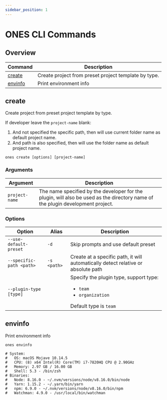 ```yaml
---
sidebar_position: 1
---
```


# ONES CLI Commands

## Overview

| Command             | Description                                          |
| ------------------- | ---------------------------------------------------- |
| [create](#create)   | Create project from preset project template by type. |
| [envinfo](#envinfo) | Print environment info                               |

## create

Create project from preset project template by type.

If developer leave the `project-name` blank:

1. And not specified the specific path, then will use current folder name as default project name.
2. And path is also specified, then will use the folder name as default project name.

```shell
ones create [options] [project-name]
```

### Arguments

| Argument       | Description                                                                                                                    |
| -------------- | ------------------------------------------------------------------------------------------------------------------------------ |
| `project-name` | The name specified by the developer for the plugin, will also be used as the directory name of the plugin development project. |

### Options

| Option                   | Alias       | Description                                                                                                   |
| ------------------------ | ----------- | ------------------------------------------------------------------------------------------------------------- |
| `--use-default-preset`   | `-d`        | Skip prompts and use default preset                                                                           |
| `--specific-path <path>` | `-s <path>` | Create at a specific path, it will automatically detect relative or absolute path                             |
| `--plugin-type [type]`   |             | Specify the plugin type, support type: <ul><li>`team`</li><li>`organization`</li></ul> Default type is `team` |

## envinfo

Print environment info

```shell
ones envinfo

# System:
#   OS: macOS Mojave 10.14.5
#   CPU: (8) x64 Intel(R) Core(TM) i7-7820HQ CPU @ 2.90GHz
#   Memory: 2.97 GB / 16.00 GB
#   Shell: 5.3 - /bin/zsh
# Binaries:
#   Node: 8.16.0 - ~/.nvm/versions/node/v8.16.0/bin/node
#   Yarn: 1.15.2 - ~/.yarn/bin/yarn
#   npm: 6.9.0 - ~/.nvm/versions/node/v8.16.0/bin/npm
#   Watchman: 4.9.0 - /usr/local/bin/watchman
```
